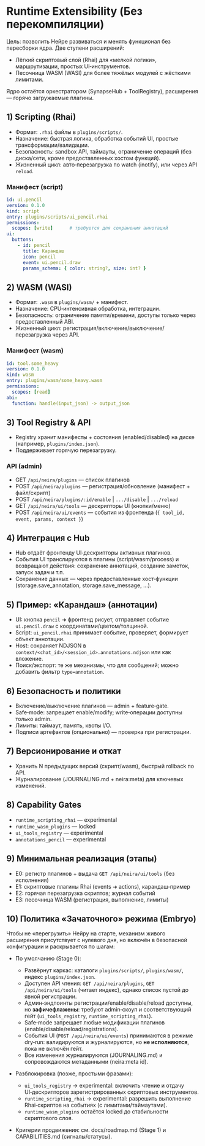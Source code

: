 ﻿<!-- neira:meta
id: NEI-20250904-121040-runtime-extensibility-doc
intent: docs
summary: |
  Добавлен первичный neira:meta блок (без изменения содержания документа).
-->

# Runtime Extensibility (Без перекомпиляции)

Цель: позволить Нейре развиваться и менять функционал без пересборки ядра. Две ступени расширений:
- Лёгкий скриптовый слой (Rhai) для «мелкой логики», маршрутизации, простых UI‑инструментов.
- Песочница WASM (WASI) для более тяжёлых модулей с жёсткими лимитами.

Ядро остаётся оркестратором (SynapseHub + ToolRegistry), расширения — горячо загружаемые плагины.

## 1) Scripting (Rhai)
- Формат: `.rhai` файлы в `plugins/scripts/`.
- Назначение: быстрая логика, обработка событий UI, простые трансформации/валидации.
- Безопасность: sandbox API, таймауты, ограничение операций (без диска/сети, кроме предоставленных хостом функций).
- Жизненный цикл: авто‑перезагрузка по watch (inotify), или через API `reload`.

### Манифест (script)
```yaml
id: ui.pencil
version: 0.1.0
kind: script
entry: plugins/scripts/ui_pencil.rhai
permissions:
  scopes: [write]      # требуется для сохранения аннотаций
ui:
  buttons:
    - id: pencil
      title: Карандаш
      icon: pencil
      event: ui.pencil.draw
      params_schema: { color: string?, size: int? }
```

## 2) WASM (WASI)
- Формат: `.wasm` в `plugins/wasm/` + манифест.
- Назначение: CPU‑интенсивная обработка, интеграции.
- Безопасность: ограничение памяти/времени, доступы только через предоставленный ABI.
- Жизненный цикл: регистрация/включение/выключение/перезагрузка через API.

### Манифест (wasm)
```yaml
id: tool.some_heavy
version: 0.1.0
kind: wasm
entry: plugins/wasm/some_heavy.wasm
permissions:
  scopes: [read]
abi:
  function: handle(input_json) -> output_json
```

## 3) Tool Registry & API
- Registry хранит манифесты + состояния (enabled/disabled) на диске (например, `plugins/index.json`).
- Поддерживает горячую перезагрузку.

### API (admin)
- GET `/api/neira/plugins` — список плагинов
- POST `/api/neira/plugins` — регистрация/обновление (манифест + файл/скрипт)
- POST `/api/neira/plugins/:id/enable` | `.../disable` | `.../reload`
- GET `/api/neira/ui/tools` — дескрипторы UI (кнопки/меню)
- POST `/api/neira/ui/events` — события из фронтенда (`{ tool_id, event, params, context }`)

## 4) Интеграция с Hub
- Hub отдаёт фронтенду UI‑дескрипторы активных плагинов.
- События UI транслируются в плагины (script/wasm/process) и возвращают действия: сохранение аннотаций, создание заметок, запуск задач и т.п.
- Сохранение данных — через предоставленные хост‑функции (storage.save_annotation, storage.save_message, …).

## 5) Пример: «Карандаш» (аннотации)
- UI: кнопка `pencil` ➜ фронтенд рисует, отправляет событие `ui.pencil.draw` с координатами/цветом/толщиной.
- Script: `ui_pencil.rhai` принимает событие, проверяет, формирует объект аннотации.
- Host: сохраняет NDJSON в `context/<chat_id>/<session_id>.annotations.ndjson` или как вложение.
- Поиск/экспорт: те же механизмы, что для сообщений; можно добавить фильтр `type=annotation`.

## 6) Безопасность и политики
- Включение/выключение плагинов — admin + feature‑gate.
- Safe‑mode: запрещает enable/modify; write‑операции доступны только admin.
- Лимиты: таймаут, память, квоты I/O.
- Подписи артефактов (опционально) — проверка при регистрации.

## 7) Версионирование и откат
- Хранить N предыдущих версий (скрипт/wasm), быстрый rollback по API.
- Журналирование (JOURNALING.md + neira:meta) для ключевых изменений.

## 8) Capability Gates
- `runtime_scripting_rhai` — experimental
- `runtime_wasm_plugins` — locked
- `ui_tools_registry` — experimental
- `annotations_pencil` — experimental

## 9) Минимальная реализация (этапы)
- E0: регистр плагинов + выдача `GET /api/neira/ui/tools` (без исполнения)
- E1: скриптовые плагины Rhai (events ➜ actions), карандаш‑пример
- E2: горячая перезагрузка скриптов; журнал событий
- E3: песочница WASM (регистрация, выполнение, лимиты)

## 10) Политика «Зачаточного» режима (Embryo)

Чтобы не «перегрузить» Нейру на старте, механизм живого расширения присутствует с нулевого дня,
но включён в безопасной конфигурации и раскрывается по шагам:

- По умолчанию (Stage 0):
  - Развёрнут каркас: каталоги `plugins/scripts/`, `plugins/wasm/`, индекс `plugins/index.json`.
  - Доступен API чтения: `GET /api/neira/plugins`, `GET /api/neira/ui/tools` (читает индекс),
    однако список пустой до явной регистрации.
  - Админ‑эндпоинты регистрации/enable/disable/reload доступны, но **зафичефлажены**:
    требуют admin‑скоуп и соответствующий гейт (`ui_tools_registry`, `runtime_scripting_rhai`).
  - Safe‑mode запрещает любые модификации плагинов (enable/disable/reload/registrations).
  - События UI (`POST /api/neira/ui/events`) принимаются в режиме dry‑run:
    валидируются и журналируются, но **не исполняются**, пока не включён гейт.
  - Все изменения журналируются (JOURNALING.md) и сопровождаются метаданными (neira:meta id).

- Разблокировка (позже, простыми фразами):
  - `ui_tools_registry` → experimental: включить чтение и отдачу UI‑дескрипторов зарегистрированных скриптовых инструментов.
  - `runtime_scripting_rhai` → experimental: разрешить выполнение Rhai‑скриптов на событиях (с лимитами/таймаутами).
  - `runtime_wasm_plugins` остаётся locked до стабильности скриптового слоя.

- Критерии продвижения: см. docs/roadmap.md (Stage 1) и CAPABILITIES.md (сигналы/статусы).



